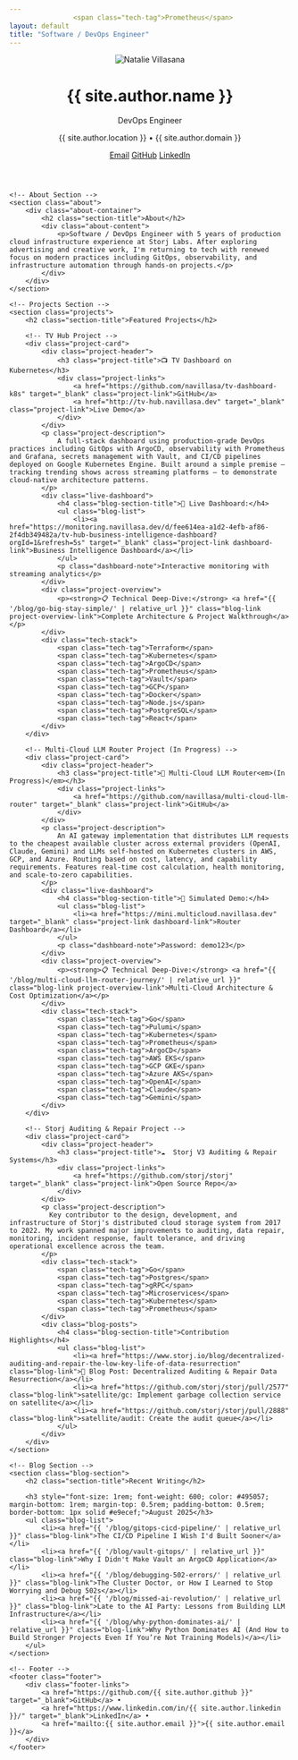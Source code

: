 ```yaml
---
                <span class="tech-tag">Prometheus</span>
layout: default
title: "Software / DevOps Engineer"
---
```


<div class="container">
    <!-- Header Section -->
    <header class="header">
        <div class="header-content">
            <div class="profile-section">
                <div class="profile-picture">
                    <img src="{{ '/assets/images/squarephoto.jpg' | relative_url }}" alt="Natalie Villasana" class="profile-image">
                </div>
                <div class="profile-info">
                    <h1 class="name">{{ site.author.name }}</h1>
                    <p class="title">DevOps Engineer</p>
                    <p class="location">{{ site.author.location }} • {{ site.author.domain }}</p>
                </div>
            </div>
            <div class="contact-links">
                <a href="mailto:{{ site.author.email }}" class="contact-link">Email</a>
                <a href="https://github.com/{{ site.author.github }}" target="_blank" class="contact-link">GitHub</a>
                <a href="https://www.linkedin.com/in/{{ site.author.linkedin }}/" target="_blank" class="contact-link">LinkedIn</a>
            </div>
        </div>
    </header>

    <!-- About Section -->
    <section class="about">
        <div class="about-container">
            <h2 class="section-title">About</h2>
            <div class="about-content">
                <p>Software / DevOps Engineer with 5 years of production cloud infrastructure experience at Storj Labs. After exploring advertising and creative work, I'm returning to tech with renewed focus on modern practices including GitOps, observability, and infrastructure automation through hands-on projects.</p>
            </div>
        </div>
    </section>

    <!-- Projects Section -->
    <section class="projects">
        <h2 class="section-title">Featured Projects</h2>
        
        <!-- TV Hub Project -->
        <div class="project-card">
            <div class="project-header">
                <h3 class="project-title">📺 TV Dashboard on Kubernetes</h3>
                <div class="project-links">
                    <a href="https://github.com/navillasa/tv-dashboard-k8s" target="_blank" class="project-link">GitHub</a>
                    <a href="http://tv-hub.navillasa.dev" target="_blank" class="project-link">Live Demo</a>
                </div>
            </div>
            <p class="project-description">
                A full-stack dashboard using production-grade DevOps practices including GitOps with ArgoCD, observability with Prometheus and Grafana, secrets management with Vault, and CI/CD pipelines deployed on Google Kubernetes Engine. Built around a simple premise – tracking trending shows across streaming platforms – to demonstrate cloud-native architecture patterns.
            </p>
            <div class="live-dashboard">
                <h4 class="blog-section-title">🚀 Live Dashboard:</h4>
                <ul class="blog-list">
                    <li><a href="https://monitoring.navillasa.dev/d/fee614ea-a1d2-4efb-af86-2f4db349482a/tv-hub-business-intelligence-dashboard?orgId=1&refresh=5s" target="_blank" class="project-link dashboard-link">Business Intelligence Dashboard</a></li>
                </ul>
                <p class="dashboard-note">Interactive monitoring with streaming analytics</p>
            </div>
            <div class="project-overview">
                <p><strong>📋 Technical Deep-Dive:</strong> <a href="{{ '/blog/go-big-stay-simple/' | relative_url }}" class="blog-link project-overview-link">Complete Architecture & Project Walkthrough</a></p>
            </div>
            <div class="tech-stack">
                <span class="tech-tag">Terraform</span>
                <span class="tech-tag">Kubernetes</span>
                <span class="tech-tag">ArgoCD</span>
                <span class="tech-tag">Prometheus</span>
                <span class="tech-tag">Vault</span>
                <span class="tech-tag">GCP</span>
                <span class="tech-tag">Docker</span>
                <span class="tech-tag">Node.js</span>
                <span class="tech-tag">PostgreSQL</span>
                <span class="tech-tag">React</span>
            </div>
        </div>

        <!-- Multi-Cloud LLM Router Project (In Progress) -->
        <div class="project-card">
            <div class="project-header">
                <h3 class="project-title">🪼 Multi-Cloud LLM Router<em>(In Progress)</em></h3>
                <div class="project-links">
                    <a href="https://github.com/navillasa/multi-cloud-llm-router" target="_blank" class="project-link">GitHub</a>
                </div>
            </div>
            <p class="project-description">
                An AI gateway implementation that distributes LLM requests to the cheapest available cluster across external providers (OpenAI, Claude, Gemini) and LLMs self-hosted on Kubernetes clusters in AWS, GCP, and Azure. Routing based on cost, latency, and capability requirements. Features real-time cost calculation, health monitoring, and scale-to-zero capabilities.
            </p>
            <div class="live-dashboard">
                <h4 class="blog-section-title">🧊 Simulated Demo:</h4>
                <ul class="blog-list">
                    <li><a href="https://mini.multicloud.navillasa.dev" target="_blank" class="project-link dashboard-link">Router Dashboard</a></li>
                </ul>
                <p class="dashboard-note">Password: demo123</p>
            </div>
            <div class="project-overview">
                <p><strong>📋 Technical Deep-Dive:</strong> <a href="{{ '/blog/multi-cloud-llm-router-journey/' | relative_url }}" class="blog-link project-overview-link">Multi-Cloud Architecture & Cost Optimization</a></p>
            </div>
            <div class="tech-stack">
                <span class="tech-tag">Go</span>
                <span class="tech-tag">Pulumi</span>
                <span class="tech-tag">Kubernetes</span>
                <span class="tech-tag">Prometheus</span>
                <span class="tech-tag">ArgoCD</span>
                <span class="tech-tag">AWS EKS</span>
                <span class="tech-tag">GCP GKE</span>
                <span class="tech-tag">Azure AKS</span>
                <span class="tech-tag">OpenAI</span>
                <span class="tech-tag">Claude</span>
                <span class="tech-tag">Gemini</span>
            </div>
        </div>

        <!-- Storj Auditing & Repair Project -->
        <div class="project-card">
            <div class="project-header">
                <h3 class="project-title">☁️  Storj V3 Auditing & Repair Systems</h3>
                <div class="project-links">
                    <a href="https://github.com/storj/storj" target="_blank" class="project-link">Open Source Repo</a>
                </div>
            </div>
            <p class="project-description">
              Key contributor to the design, development, and infrastructure of Storj's distributed cloud storage system from 2017 to 2022. My work spanned major improvements to auditing, data repair, monitoring, incident response, fault tolerance, and driving operational excellence across the team.
            </p>
            <div class="tech-stack">
                <span class="tech-tag">Go</span>
                <span class="tech-tag">Postgres</span>
                <span class="tech-tag">gRPC</span>
                <span class="tech-tag">Microservices</span>
                <span class="tech-tag">Kubernetes</span>
                <span class="tech-tag">Prometheus</span>
            </div>
            <div class="blog-posts">
                <h4 class="blog-section-title">Contribution Highlights</h4>
                <ul class="blog-list">
                    <li><a href="https://www.storj.io/blog/decentralized-auditing-and-repair-the-low-key-life-of-data-resurrection" class="blog-link">🌟 Blog Post: Decentralized Auditing & Repair Data Resurrection</a></li>
                    <li><a href="https://github.com/storj/storj/pull/2577" class="blog-link">satellite/gc: Implement garbage collection service on satellite</a></li>
                    <li><a href="https://github.com/storj/storj/pull/2888" class="blog-link">satellite/audit: Create the audit queue</a></li>
                </ul>
            </div>
        </div>
    </section>

    <!-- Blog Section -->
    <section class="blog-section">
        <h2 class="section-title">Recent Writing</h2>
        
        <h3 style="font-size: 1rem; font-weight: 600; color: #495057; margin-bottom: 1rem; margin-top: 0.5rem; padding-bottom: 0.5rem; border-bottom: 1px solid #e9ecef;">August 2025</h3>
        <ul class="blog-list">
            <li><a href="{{ '/blog/gitops-cicd-pipeline/' | relative_url }}" class="blog-link">The CI/CD Pipeline I Wish I'd Built Sooner</a></li>
            <li><a href="{{ '/blog/vault-gitops/' | relative_url }}" class="blog-link">Why I Didn't Make Vault an ArgoCD Application</a></li>
            <li><a href="{{ '/blog/debugging-502-errors/' | relative_url }}" class="blog-link">The Cluster Doctor, or How I Learned to Stop Worrying and Debug 502s</a></li>
            <li><a href="{{ '/blog/missed-ai-revolution/' | relative_url }}" class="blog-link">Late to the AI Party: Lessons from Building LLM Infrastructure</a></li>
            <li><a href="{{ '/blog/why-python-dominates-ai/' | relative_url }}" class="blog-link">Why Python Dominates AI (And How to Build Stronger Projects Even If You’re Not Training Models)</a></li>
        </ul>
    </section>

    <!-- Footer -->
    <footer class="footer">
        <div class="footer-links">
            <a href="https://github.com/{{ site.author.github }}" target="_blank">GitHub</a> • 
            <a href="https://www.linkedin.com/in/{{ site.author.linkedin }}/" target="_blank">LinkedIn</a> • 
            <a href="mailto:{{ site.author.email }}">{{ site.author.email }}</a>
        </div>
    </footer>
</div>
